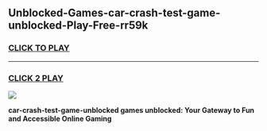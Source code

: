 
## Unblocked-Games-car-crash-test-game-unblocked-Play-Free-rr59k
<h3>
<a href="https://premium76.site?title=car-crash-test-game-unblocked&ref=18A1">CLICK TO PLAY</a></h3>
<hr>

<h3>
<a href="https://premium76.site?title=car-crash-test-game-unblocked&ref=18A1">CLICK 2 PLAY</a>
  
</h3>

<a href="https://premium76.site?title=car-crash-test-game-unblocked&ref=18A1"><img src="https://clearcache.store/games.png"></a>


**car-crash-test-game-unblocked games unblocked: Your Gateway to Fun and Accessible Online Gaming**
